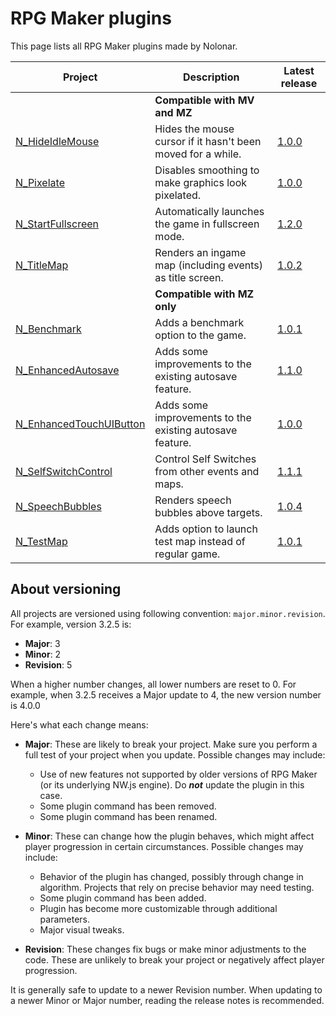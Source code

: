 # RPG Maker plugins
This page lists all RPG Maker plugins made by Nolonar.

| Project                                            | Description                                                 | Latest release                           |
| -------------------------------------------------- | ----------------------------------------------------------- | ---------------------------------------- |
|                                                    | **Compatible with MV and MZ**                               |                                          |
| [N_HideIdleMouse][N_HideIdleMouse]                 | Hides the mouse cursor if it hasn't been moved for a while. | [1.0.0][N_HideIdleMouse_release]         |
| [N_Pixelate][N_Pixelate]                           | Disables smoothing to make graphics look pixelated.         | [1.0.0][N_Pixelate_release]              |
| [N_StartFullscreen][N_StartFullscreen]             | Automatically launches the game in fullscreen mode.         | [1.2.0][N_StartFullscreen_release]       |
| [N_TitleMap][N_TitleMap]                           | Renders an ingame map (including events) as title screen.   | [1.0.2][N_TitleMap_release]              |
|                                                    | **Compatible with MZ only**                                 |                                          |
| [N_Benchmark][N_Benchmark]                         | Adds a benchmark option to the game.                        | [1.0.1][N_Benchmark_release]             |
| [N_EnhancedAutosave][N_EnhancedAutosave]           | Adds some improvements to the existing autosave feature.    | [1.1.0][N_EnhancedAutosave_release]      |
| [N_EnhancedTouchUIButton][N_EnhancedTouchUIButton] | Adds some improvements to the existing autosave feature.    | [1.0.0][N_EnhancedTouchUIButton_release] |
| [N_SelfSwitchControl][N_SelfSwitchControl]         | Control Self Switches from other events and maps.           | [1.1.1][N_SelfSwitchControl_release]     |
| [N_SpeechBubbles][N_SpeechBubbles]                 | Renders speech bubbles above targets.                       | [1.0.4][N_SpeechBubbles_release]         |
| [N_TestMap][N_TestMap]                             | Adds option to launch test map instead of regular game.     | [1.0.1][N_TestMap_release]               |


## About versioning
All projects are versioned using following convention: `major.minor.revision`. For example, version 3.2.5 is:
- **Major**: 3
- **Minor**: 2
- **Revision**: 5

When a higher number changes, all lower numbers are reset to 0. For example, when 3.2.5 receives a Major update to 4, the new version number is 4.0.0

Here's what each change means:
- **Major**: These are likely to break your project. Make sure you perform a full test of your project when you update. Possible changes may include:
  - Use of new features not supported by older versions of RPG Maker (or its underlying NW.js engine). Do ***not*** update the plugin in this case.
  - Some plugin command has been removed.
  - Some plugin command has been renamed.

- **Minor**: These can change how the plugin behaves, which might affect player progression in certain circumstances. Possible changes may include:
  - Behavior of the plugin has changed, possibly through change in algorithm. Projects that rely on precise behavior may need testing.
  - Some plugin command has been added.
  - Plugin has become more customizable through additional parameters.
  - Major visual tweaks.

- **Revision**: These changes fix bugs or make minor adjustments to the code. These are unlikely to break your project or negatively affect player progression.

It is generally safe to update to a newer Revision number. When updating to a newer Minor or Major number, reading the release notes is recommended.

  [N_HideIdleMouse]: https://github.com/Nolonar/RM_Plugins-HideIdleMouse
  [N_HideIdleMouse_release]: https://github.com/Nolonar/RM_Plugins-HideIdleMouse/releases/latest/download/N_HideIdleMouse.js

  [N_Pixelate]: https://github.com/Nolonar/RM_Plugins-Pixelate
  [N_Pixelate_release]: https://github.com/Nolonar/RM_Plugins-Pixelate/releases/latest/download/N_Pixelate.js

  [N_StartFullscreen]: https://github.com/Nolonar/RM_Plugins-StartFullscreen
  [N_StartFullscreen_release]: https://github.com/Nolonar/RM_Plugins-StartFullscreen/releases/latest/download/N_StartFullscreen.js

  [N_TitleMap]: https://github.com/Nolonar/RM_Plugins-TitleMap
  [N_TitleMap_release]: https://github.com/Nolonar/RM_Plugins-TitleMap/releases/latest/download/N_TitleMap.js

  [N_Benchmark]: https://github.com/Nolonar/RM_Plugins-Benchmark
  [N_Benchmark_release]: https://github.com/Nolonar/RM_Plugins-Benchmark/releases/latest/download/N_Benchmark.js

  [N_EnhancedAutosave]: https://github.com/Nolonar/RM_Plugins-EnhancedAutosave
  [N_EnhancedAutosave_release]: https://github.com/Nolonar/RM_Plugins-EnhancedAutosave/releases/latest/download/N_EnhancedAutosave.js

  [N_EnhancedTouchUIButton]: https://github.com/Nolonar/RM_Plugins-EnhancedTouchUIButton
  [N_EnhancedTouchUIButton_release]: https://github.com/Nolonar/RM_Plugins-EnhancedTouchUIButton/releases/latest/download/N_EnhancedTouchUIButton.js

  [N_SpeechBubbles]: https://github.com/Nolonar/RM_Plugins-SpeechBubbles
  [N_SpeechBubbles_release]: https://github.com/Nolonar/RM_Plugins-SpeechBubbles/releases/latest/download/N_SpeechBubbles.js
  
  [N_SelfSwitchControl]: https://github.com/Nolonar/RM_Plugins-SelfSwitchControl
  [N_SelfSwitchControl_release]: https://github.com/Nolonar/RM_Plugins-SelfSwitchControl/releases/latest/download/N_SelfSwitchControl.js

  [N_TestMap]: https://github.com/Nolonar/RM_Plugins-TestMap
  [N_TestMap_release]: https://github.com/Nolonar/RM_Plugins-TestMap/releases/latest/download/N_TestMap.js
